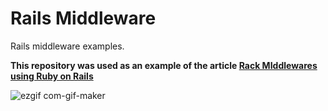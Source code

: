 # Rails Middleware

Rails middleware examples. 

**This repository was used as an example of the article [Rack MIddlewares using Ruby on Rails](https://ignaciochiazzo.medium.com/rack-middlewares-using-ruby-on-rails-af690b7bc3f8)**

![ezgif com-gif-maker](https://user-images.githubusercontent.com/11672878/135779673-316bf99c-8bcc-446b-b4ac-576bd613c96e.gif)
